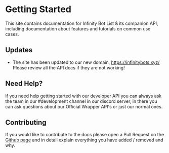 # Getting Started

This site contains documentation for Infinity Bot List & its companion API, including documentation about features and tutorials on common use cases.

## Updates

* The site has been updated to our new domain, https://infinitybots.xyz/ Please review all the API docs if they are not working!

## Need Help?

If you need help getting started with our developer API you can always ask the team in our \#development channel in our discord server, in there you can ask questions about our Official Wrapper API's or just our normal ones.

## Contributing

If you would like to contribute to the docs please open a Pull Request on the [Github page](https://github.com/MaximKing1/InfinityBotList-Docs) and in detail explain everything you have added / removed and why.

